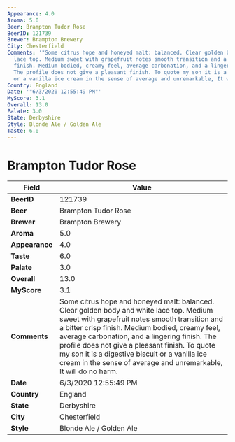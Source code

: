 ```yaml
---
Appearance: 4.0
Aroma: 5.0
Beer: Brampton Tudor Rose
BeerID: 121739
Brewer: Brampton Brewery
City: Chesterfield
Comments: '"Some citrus hope and honeyed malt: balanced. Clear golden body and white
  lace top. Medium sweet with grapefruit notes smooth transition and a bitter crisp
  finish. Medium bodied, creamy feel, average carbonation, and a lingering finish.
  The profile does not give a pleasant finish. To quote my son it is a digestive biscuit
  or a vanilla ice cream in the sense of average and unremarkable, It will do no harm."'
Country: England
Date: '"6/3/2020 12:55:49 PM"'
MyScore: 3.1
Overall: 13.0
Palate: 3.0
State: Derbyshire
Style: Blonde Ale / Golden Ale
Taste: 6.0
---
```


# Brampton Tudor Rose

| Field         | Value |
|---------------|-------|
| **BeerID** | 121739 |
| **Beer** | Brampton Tudor Rose |
| **Brewer** | Brampton Brewery |
| **Aroma** | 5.0 |
| **Appearance** | 4.0 |
| **Taste** | 6.0 |
| **Palate** | 3.0 |
| **Overall** | 13.0 |
| **MyScore** | 3.1 |
| **Comments** | Some citrus hope and honeyed malt: balanced. Clear golden body and white lace top. Medium sweet with grapefruit notes smooth transition and a bitter crisp finish. Medium bodied, creamy feel, average carbonation, and a lingering finish. The profile does not give a pleasant finish. To quote my son it is a digestive biscuit or a vanilla ice cream in the sense of average and unremarkable, It will do no harm. |
| **Date** | 6/3/2020 12:55:49 PM |
| **Country** | England |
| **State** | Derbyshire |
| **City** | Chesterfield |
| **Style** | Blonde Ale / Golden Ale |
